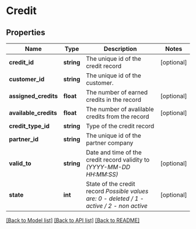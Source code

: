 # Credit

## Properties
Name | Type | Description | Notes
------------ | ------------- | ------------- | -------------
**credit_id** | **string** | The unique id of the credit record | [optional] 
**customer_id** | **string** | The unique id of the customer. | 
**assigned_credits** | **float** | The number of earned credits in the record | [optional] 
**available_credits** | **float** | The number of avalilable credits from the record | [optional] 
**credit_type_id** | **string** | Type of the credit record | 
**partner_id** | **string** | The unique id of the partner company | 
**valid_to** | **string** | Date and time of the credit record validity to *(YYYY-MM-DD HH:MM:SS)* | [optional] 
**state** | **int** | State of the credit record *Possible values are: 0 - deleted / 1 - active / 2 - non active* | [optional] 

[[Back to Model list]](../../README.md#documentation-for-models) [[Back to API list]](../../README.md#documentation-for-api-endpoints) [[Back to README]](../../README.md)

